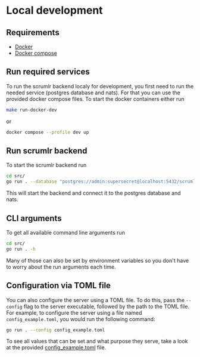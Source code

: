 # Local development

## Requirements

- [Docker](https://www.docker.com/)
- [Docker compose](https://docs.docker.com/compose/)

## Run required services

To run the scrumlr backend localy for development, you first need to run the needed service (postgres database and nats).
For that you can use the provided docker compose files.
To start the docker containers either run

```bash
make run-docker-dev
```

or

```bash
docker compose --profile dev up
```

## Run scrumlr backend

To start the scrumlr backend run

```bash
cd src/
go run . --database "postgres://admin:supersecret@localhost:5432/scrumlr?sslmode=disable" --disable-check-origin --insecure
```

This will start the backend and connect it to the postgres database and nats.

## CLI arguments

To get all available command line arguments run

```bash
cd src/
go run . -h
```

Many of those can also be set by environment variables so you don't have to worry about the run arguments each time.

## Configuration via TOML file

You can also configure the server using a TOML file. To do this, pass the `--config` flag to the server executable,
followed by the path to the TOML file. For example, to configure the server using a file named `config_example.toml`,
you would run the following command:

```bash
go run . --config config_example.toml
```

To see all values that can be set and what purpose they serve, take a look at the provided [config_example.toml](./../config_example.toml) file.
